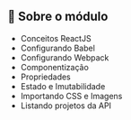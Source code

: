 ## :rocket: Sobre o módulo

- Conceitos ReactJS
- Configurando Babel
- Configurando Webpack
- Componentização
- Propriedades
- Estado e Imutabilidade
- Importando CSS e Imagens
- Listando projetos da API